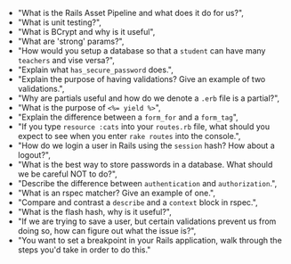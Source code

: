 * "What is the Rails Asset Pipeline and what does it do for us?",
* "What is unit testing?",
* "What is BCrypt and why is it useful",
* "What are 'strong' params?",
* "How would you setup a database so that a `student` can have many `teachers` and vise versa?",
* "Explain what `has_secure_password` does.",
* "Explain the purpose of having validations? Give an example of two validations.",
* "Why are partials useful and how do we denote a `.erb` file is a partial?",
* "What is the purpose of `<%= yield %>`",
* "Explain the difference between a `form_for` and a `form_tag`",
* "If you type `resource :cats` into your `routes.rb` file, what should you expect to see when you enter `rake routes` into the console.",
* "How do we login a user in Rails using the `session` hash? How about a logout?",
* "What is the best way to store passwords in a database. What should we be careful NOT to do?",
* "Describe the difference between `authentication` and `authorization`.",
* "What is an rspec matcher? Give an example of one.",
* "Compare and contrast a `describe` and a `context` block in rspec.",
* "What is the flash hash, why is it useful?",
* "If we are trying to save a user, but certain validations prevent us from doing so, how can figure out what the issue is?",
* "You want to set a breakpoint in your Rails application, walk through the steps you'd take in order to do this."
